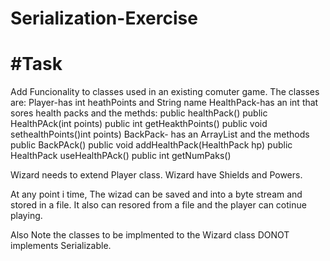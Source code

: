 # Serialization-Exercise

# #Task
Add Funcionality to classes used in an existing comuter game. The classes are:
  Player-has int heathPoints and String name
  HealthPack-has an int that sores health packs and the methds:
    public healthPack()
    public HealthPAck(int points)
    public int getHeakthPoints()
    public void sethealthPoints()int points)
   BackPack- has an ArrayList<HealthPack> and the methods
    public BackPAck()
    public void addHealthPack(HealthPack hp)
    public HealthPack useHealthPAck()
    public int getNumPaks()

Wizard needs to extend Player class. Wizard have Shields and Powers.

At any point i time, The wizad can be saved and into a byte stream and stored in a file.
It also can resored from a file and the player can cotinue playing.

Also Note the classes to be implmented to the Wizard class DONOT implements Serializable.
